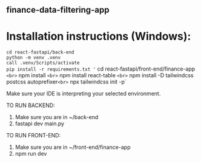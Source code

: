 ## finance-data-filtering-app

# Installation instructions (Windows):
` cd react-fastapi/back-end ` <br>
` python -m venv .venv ` <br>
` call .venv/Scripts/activate  ` <br>
` pip install -r requirements.txt '
` cd react-fastapi/front-end/finance-app ` <br>
` npm install ` <br>
` npm install react-table ` <br>
` npm install -D tailwindcss postcss autoprefixer` <br>
` npx tailwindcss init -p` <br>

Make sure your IDE is interpreting your selected environment.

TO RUN BACKEND:
1. Make sure you are in ~/back-end
2. fastapi dev main.py

TO RUN FRONT-END:
1. Make sure you are in ~/front-end/finance-app
2. npm run dev
